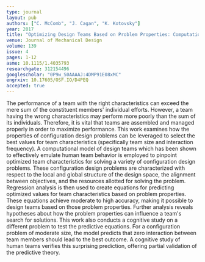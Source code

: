 ```yaml
---
type: journal
layout: pub
authors: ["C. McComb", "J. Cagan", "K. Kotovsky"]
year: 2017
title: "Optimizing Design Teams Based on Problem Properties: Computational Team Simulations and an Applied Empirical Test"
venue: Journal of Mechanical Design
volume: 139
issue: 4
pages: 1-12
asme: 10.1115/1.4035793
researchgate: 312154496
googlescholar: "0P9w_S0AAAAJ:4DMP91E08xMC"
engrxiv: 10.17605/OSF.IO/D4PEQ
accepted: true
---
```

The performance of a team with the right characteristics can exceed the mere sum of the constituent members' individual efforts. However, a team having the wrong characteristics may perform more poorly than the sum of its individuals. Therefore, it is vital that teams are assembled and managed properly in order to maximize performance. This work examines how the properties of configuration design problems can be leveraged to select the best values for team characteristics (specifically team size and interaction frequency). A computational model of design teams which has been shown to effectively emulate human team behavior is employed to pinpoint optimized team characteristics for solving a variety of configuration design problems. These configuration design problems are characterized with respect to the local and global structure of the design space, the alignment between objectives, and the resources allotted for solving the problem. Regression analysis is then used to create equations for predicting optimized values for team characteristics based on problem properties. These equations achieve moderate to high accuracy, making it possible to design teams based on those problem properties. Further analysis reveals hypotheses about how the problem properties can influence a team's search for solutions. This work also conducts a cognitive study on a different problem to test the predictive equations. For a configuration problem of moderate size, the model predicts that zero interaction between team members should lead to the best outcome. A cognitive study of human teams verifies this surprising prediction, offering partial validation of the predictive theory.
